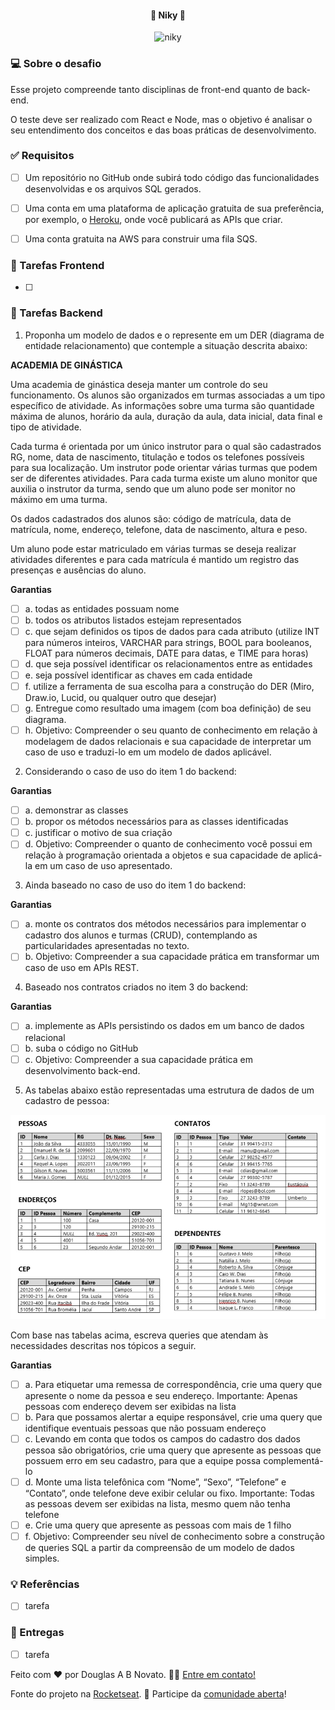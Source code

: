 <h4 align="center"> 
	🚧 Niky 🚀
</h4>

<p align="center" style="display: flex; align-items: flex-start; justify-content: center;">
  <img alt="niky" title="#niky" src="./.github/template.png">
</p>    

### 💻 Sobre o desafio

Esse projeto compreende tanto disciplinas de front-end quanto de back-end.

O teste deve ser realizado com React e Node, mas o objetivo é analisar o seu entendimento dos conceitos e das boas práticas de desenvolvimento.

### ✅ Requisitos

- [ ] Um repositório no GitHub onde subirá todo código das funcionalidades desenvolvidas e os
arquivos SQL gerados.

- [ ] Uma conta em uma plataforma de aplicação gratuita de sua preferência, por exemplo, o
[Heroku](https://www.heroku.com/), onde você publicará as APIs que criar.

- [ ] Uma conta gratuita na AWS para construir uma fila SQS.

### 🎨 Tarefas Frontend

- [ ]

### 🚀 Tarefas Backend

1. Proponha um modelo de dados e o represente em um DER (diagrama de entidade
relacionamento) que contemple a situação descrita abaixo:

**ACADEMIA DE GINÁSTICA**

Uma academia de ginástica deseja manter um controle do seu
funcionamento. Os alunos são organizados em turmas associadas a um
tipo específico de atividade. As informações sobre uma turma são
quantidade máxima de alunos, horário da aula, duração da aula, data
inicial, data final e tipo de atividade.

Cada turma é orientada por um único instrutor para o qual são
cadastrados RG, nome, data de nascimento, titulação e todos os
telefones possíveis para sua localização. Um instrutor pode orientar
várias turmas que podem ser de diferentes atividades. Para cada turma
existe um aluno monitor que auxilia o instrutor da turma, sendo que um
aluno pode ser monitor no máximo em uma turma.

Os dados cadastrados dos alunos são: código de matrícula, data de
matrícula, nome, endereço, telefone, data de nascimento, altura e peso.

Um aluno pode estar matriculado em várias turmas se deseja realizar
atividades diferentes e para cada matrícula é mantido um registro das
presenças e ausências do aluno.

**Garantias**

- [ ] a. todas as entidades possuam nome
- [ ] b. todos os atributos listados estejam representados
- [ ] c. que sejam definidos os tipos de dados para cada atributo (utilize INT para números inteiros, VARCHAR para strings, BOOL para booleanos, FLOAT para números decimais, DATE para datas, e TIME para horas)
- [ ] d. que seja possível identificar os relacionamentos entre as entidades
- [ ] e. seja possível identificar as chaves em cada entidade
- [ ] f. utilize a ferramenta de sua escolha para a construção do DER (Miro, Draw.io, Lucid, ou qualquer outro que desejar)
- [ ] g. Entregue como resultado uma imagem (com boa definição) de seu diagrama.
- [ ] h. Objetivo: Compreender o seu quanto de conhecimento em relação à modelagem de dados relacionais e sua capacidade de interpretar um caso de uso e traduzi-lo em um modelo de dados aplicável.

2. Considerando o caso de uso do item 1 do backend: 

**Garantias**

- [ ] a. demonstrar as classes
- [ ] b. propor os métodos necessários para as classes identificadas
- [ ] c. justificar o motivo de sua criação 
- [ ] d. Objetivo: Compreender o quanto de conhecimento você possui em relação à programação orientada a objetos e sua capacidade de aplicá-la em um caso de uso apresentado.

3. Ainda baseado no caso de uso do item 1 do backend: 

**Garantias**

- [ ] a. monte os contratos dos métodos necessários para implementar o cadastro dos alunos e turmas (CRUD), contemplando as particularidades apresentadas no texto.
- [ ] b. Objetivo: Compreender a sua capacidade prática em transformar um caso de uso em APIs REST.

4. Baseado nos contratos criados no item 3 do backend:  

**Garantias**

- [ ] a. implemente as APIs persistindo os dados em um banco de dados relacional
- [ ] b. suba o código no GitHub 
- [ ] c. Objetivo: Compreender a sua capacidade prática em desenvolvimento back-end.

5. As tabelas abaixo estão representadas uma estrutura de dados de um cadastro de pessoa:

![Tabela](./.github/item-5-tabela.jpg)

Com base nas tabelas acima, escreva queries que atendam às necessidades descritas nos tópicos a seguir.

**Garantias**

- [ ] a. Para etiquetar uma remessa de correspondência, crie uma query que apresente o nome da
pessoa e seu endereço. Importante: Apenas pessoas com endereço devem ser exibidas na
lista 
- [ ] b. Para que possamos alertar a equipe responsável, crie uma query que identifique eventuais
pessoas que não possuam endereço 
- [ ] c. Levando em conta que todos os campos do cadastro dos dados pessoa são obrigatórios, crie
uma query que apresente as pessoas que possuem erro em seu cadastro, para que a equipe
possa complementá-lo
- [ ] d. Monte uma lista telefônica com “Nome”, “Sexo”, “Telefone” e “Contato”, onde telefone deve
exibir celular ou fixo. Importante: Todas as pessoas devem ser exibidas na lista, mesmo quem
não tenha telefone
- [ ] e. Crie uma query que apresente as pessoas com mais de 1 filho 
- [ ] f. Objetivo: Compreender seu nível de conhecimento sobre a construção de queries SQL a partir
da compreensão de um modelo de dados simples. 

### 💡 Referências

- [ ] tarefa

### 📅 Entregas

- [ ] tarefa

Feito com ❤️ por Douglas A B Novato. 👋🏽 [Entre em contato!](https://www.linkedin.com/in/douglasabnovato/)
 
Fonte do projeto na [Rocketseat](https://www.rocketseat.com.br/). 👋 Participe da [comunidade aberta](https://discord.gg/bacwY2gDCF)!